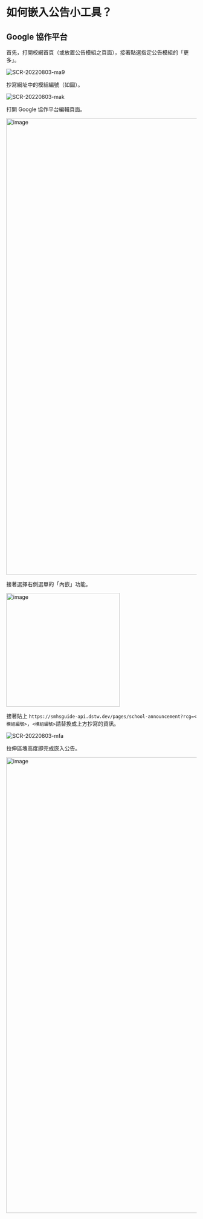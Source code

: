 # 如何嵌入公告小工具？

## Google 協作平台

首先，打開校網首頁（或放置公告模組之頁面），接著點選指定公告模組的「更多」。

![SCR-20220803-ma9](https://user-images.githubusercontent.com/53697217/182557322-9c1f4106-808e-41b1-abad-620e2ac4e98d.png)

抄寫網址中的模組編號（如圖）。

![SCR-20220803-mak](https://user-images.githubusercontent.com/53697217/182557340-abee0086-36d2-44ce-8e9d-fbfe0a1eb54b.png)

打開 Google 協作平台編輯頁面。

<img width="1204" alt="image" src="https://user-images.githubusercontent.com/53697217/182557919-8220de70-1ca4-466f-83f4-8ea73623e34a.png">

接著選擇右側選單的「內嵌」功能。

<img width="300" alt="image" src="https://user-images.githubusercontent.com/53697217/182557873-ee2e62e5-ba50-462d-8938-728a18b83e78.png">


接著貼上 `https://smhsguide-api.dstw.dev/pages/school-announcement?rcg=<模組編號>`，`<模組編號>`請替換成上方抄寫的資訊。

![SCR-20220803-mfa](https://user-images.githubusercontent.com/53697217/182557731-01210e22-0515-4fcf-85f1-278596e1d23c.png)

拉伸區塊高度即完成嵌入公告。

<img width="1202" alt="image" src="https://user-images.githubusercontent.com/53697217/182557794-0aedde71-d7b6-43c6-b249-47912c84d6e1.png">
